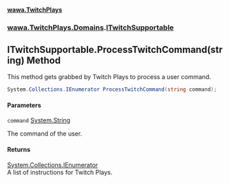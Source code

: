 #### [wawa.TwitchPlays](index.md 'index')
### [wawa.TwitchPlays.Domains](wawa.TwitchPlays.Domains.md 'wawa.TwitchPlays.Domains').[ITwitchSupportable](ITwitchSupportable.md 'wawa.TwitchPlays.Domains.ITwitchSupportable')

## ITwitchSupportable.ProcessTwitchCommand(string) Method

This method gets grabbed by Twitch Plays to process a user command.

```csharp
System.Collections.IEnumerator ProcessTwitchCommand(string command);
```
#### Parameters

<a name='wawa.TwitchPlays.Domains.ITwitchSupportable.ProcessTwitchCommand(string).command'></a>

`command` [System.String](https://docs.microsoft.com/en-us/dotnet/api/System.String 'System.String')

The command of the user.

#### Returns
[System.Collections.IEnumerator](https://docs.microsoft.com/en-us/dotnet/api/System.Collections.IEnumerator 'System.Collections.IEnumerator')  
A list of instructions for Twitch Plays.